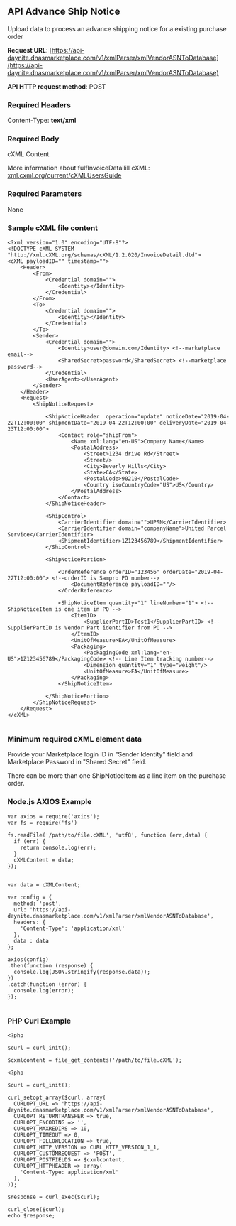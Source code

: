 
<!--

---

title: asn

layout: template

filename: asn.md

--- 

-->




## API Advance Ship Notice

Upload data to process an advance shipping notice for a existing purchase order

**Request URL**: [https://api-daynite.dnasmarketplace.com/v1/xmlParser/xmlVendorASNToDatabase](https://api-daynite.dnasmarketplace.com/v1/xmlParser/xmlVendorASNToDatabase)

**API HTTP request method**: POST  

### Required Headers

Content-Type: **text/xml**

### Required Body
cXML Content

More information about fulfInvoiceDetailill cXML:
[xml.cxml.org/current/cXMLUsersGuide](http://xml.cxml.org/current/cXMLUsersGuide.pdf)

### Required Parameters
None

### Sample cXML file content
```
<?xml version="1.0" encoding="UTF-8"?>
<!DOCTYPE cXML SYSTEM "http://xml.cXML.org/schemas/cXML/1.2.020/InvoiceDetail.dtd">
<cXML payloadID="" timestamp="">
	<Header>
		<From>
			<Credential domain="">
				<Identity></Identity>
			</Credential>
		</From>
		<To>
			<Credential domain="">
				<Identity></Identity>
			</Credential>
		</To>
		<Sender>
			<Credential domain="">
				<Identity>user@domain.com/Identity> <!--marketplace email-->
				<SharedSecret>password</SharedSecret> <!--marketplace password-->
			</Credential>
			<UserAgent></UserAgent>
		</Sender>
	</Header>
	<Request>
		<ShipNoticeRequest>
			
            <ShipNoticeHeader  operation="update" noticeDate="2019-04-22T12:00:00" shipmentDate="2019-04-22T12:00:00" deliveryDate="2019-04-23T12:00:00">
				<Contact role="shipFrom">
					<Name xml:lang="en-US">Company Name</Name>
					<PostalAddress>
						<Street>1234 drive Rd</Street>
						<Street/>
						<City>Beverly Hills</City>
						<State>CA</State>
						<PostalCode>90210</PostalCode>
						<Country isoCountryCode="US">US</Country>
					</PostalAddress>
				</Contact>
			</ShipNoticeHeader>
			
            <ShipControl>
				<CarrierIdentifier domain="">UPSN</CarrierIdentifier>
				<CarrierIdentifier domain="companyName">United Parcel Service</CarrierIdentifier>
				<ShipmentIdentifier>1Z123456789</ShipmentIdentifier> 
			</ShipControl>
			
            <ShipNoticePortion>
				
                <OrderReference orderID="123456" orderDate="2019-04-22T12:00:00"> <!--orderID is Sampro PO number-->
					<DocumentReference payloadID=""/>
				</OrderReference>
				
                <ShipNoticeItem quantity="1" lineNumber="1"> <!-- ShipNoticeItem is one item in PO -->
					<ItemID>
						<SupplierPartID>Test1</SupplierPartID> <!-- SupplierPartID is Vendor Part identifier from PO -->
					</ItemID>   
					<UnitOfMeasure>EA</UnitOfMeasure>
					<Packaging>
						<PackagingCode xml:lang="en-US">1Z123456789</PackagingCode> <!-- Line Item tracking number-->
						<Dimension quantity="1" type="weight"/>
						<UnitOfMeasure>EA</UnitOfMeasure>
					</Packaging>
				</ShipNoticeItem>				
               
			</ShipNoticePortion>
		</ShipNoticeRequest>
	</Request>
</cXML>


```
### Minimum required cXML element data

Provide your Marketplace login ID in "Sender Identity" field and Marketplace Password in "Shared Secret" field.

<!-- |Marketplace OA Columns| Manual Upload CSV columns|  API upload cXML Elements&nbsp; &nbsp; &nbsp; &nbsp; &nbsp; &nbsp; &nbsp; &nbsp; &nbsp; &nbsp; &nbsp; &nbsp; &nbsp; &nbsp; &nbsp;&nbsp; &nbsp; &nbsp; &nbsp; &nbsp; &nbsp;&nbsp; &nbsp; &nbsp; &nbsp; &nbsp; &nbsp; &nbsp; &nbsp; &nbsp; &nbsp; &nbsp; &nbsp; &nbsp; &nbsp; &nbsp;&nbsp; &nbsp; &nbsp; &nbsp; &nbsp; &nbsp;&nbsp; &nbsp; &nbsp; &nbsp; &nbsp; &nbsp; &nbsp; &nbsp; &nbsp; &nbsp; &nbsp; &nbsp; &nbsp; &nbsp; &nbsp;&nbsp; &nbsp; &nbsp; &nbsp; &nbsp; &nbsp;|
|--|--|--|
| Vendor Part	|	ns1:vendornumber	|	\<cXML>\<Request>\<ConfirmationRequest>\<ConfirmationItem>\<ConfirmationStatus>\<ItemIn>\<ItemID>\<SupplierPartID>	|
| Quantity	|	ns1:Quantity	|	\<cXML>\<Request>\<ConfirmationRequest>\<ConfirmationItem>\<ConfirmationStatus quantity="" type="">\<ItemIn quantity="1">	|
| U/M	|	ns1:UnitOfMeasure	|	\<cXML>\<Request>\<ConfirmationRequest>\<ConfirmationItem>\<ConfirmationStatus>\<ItemIn>\<ItemDetail>\<UnitOfMeasure>	|
| Price	|	ns1:UnitPrice	|	\<cXML>\<Request>\<ConfirmationRequest>\<ConfirmationItem>\<ConfirmationStatus>\<ItemIn>\<ItemDetail>\<UnitPrice>\<Money currency="">	|
| Date Promised	|	LineItemPromisedDate	|	\<cXML>\<Request>\<ConfirmationRequest>\<ConfirmationItem>\<ConfirmationStatus deliveryDate="">	|
| Long Description	|	ns1:ItemDescription	|	\<cXML>\<Request>\<ConfirmationRequest>\<ConfirmationItem>\<ConfirmationStatus>\<Comments xml:lang="">	| -->

There can be more than one ShipNoticeItem as a line item on the purchase order.

### Node.js AXIOS Example
```
var axios = require('axios');
var fs = require('fs')

fs.readFile('/path/to/file.cXML', 'utf8', function (err,data) {
  if (err) {
    return console.log(err);
  }
  cXMLContent = data;
});


var data = cXMLContent;

var config = {
  method: 'post',
  url: 'https://api-daynite.dnasmarketplace.com/v1/xmlParser/xmlVendorASNToDatabase',
  headers: { 
    'Content-Type': 'application/xml'
  },
  data : data
};

axios(config)
.then(function (response) {
  console.log(JSON.stringify(response.data));
})
.catch(function (error) {
  console.log(error);
});


```

### PHP Curl Example

```
<?php

$curl = curl_init();

$cxmlcontent = file_get_contents('/path/to/file.cXML');

<?php

$curl = curl_init();

curl_setopt_array($curl, array(
  CURLOPT_URL => 'https://api-daynite.dnasmarketplace.com/v1/xmlParser/xmlVendorASNToDatabase',
  CURLOPT_RETURNTRANSFER => true,
  CURLOPT_ENCODING => '',
  CURLOPT_MAXREDIRS => 10,
  CURLOPT_TIMEOUT => 0,
  CURLOPT_FOLLOWLOCATION => true,
  CURLOPT_HTTP_VERSION => CURL_HTTP_VERSION_1_1,
  CURLOPT_CUSTOMREQUEST => 'POST',
  CURLOPT_POSTFIELDS => $cxmlcontent, 
  CURLOPT_HTTPHEADER => array(
    'Content-Type: application/xml'
  ),
));

$response = curl_exec($curl);

curl_close($curl);
echo $response;



```
